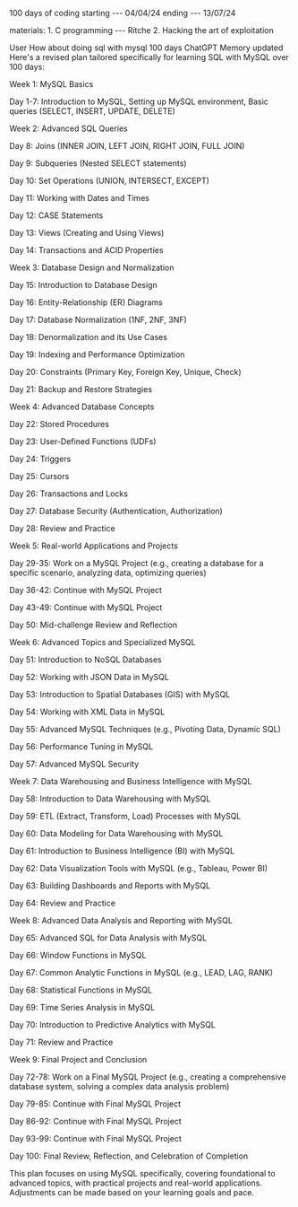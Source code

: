 100 days of coding 
starting --- 04/04/24
ending --- 13/07/24

materials:
	1. C programming --- Ritche
	2. Hacking the art of exploitation

User
How about doing sql with mysql 100 days
ChatGPT
Memory updated
Here's a revised plan tailored specifically for learning SQL with MySQL over 100 days:

Week 1: MySQL Basics

Day 1-7: Introduction to MySQL, Setting up MySQL environment, Basic queries (SELECT, INSERT, UPDATE, DELETE)

Week 2: Advanced SQL Queries

Day 8: Joins (INNER JOIN, LEFT JOIN, RIGHT JOIN, FULL JOIN)

Day 9: Subqueries (Nested SELECT statements)

Day 10: Set Operations (UNION, INTERSECT, EXCEPT)

Day 11: Working with Dates and Times

Day 12: CASE Statements

Day 13: Views (Creating and Using Views)

Day 14: Transactions and ACID Properties

Week 3: Database Design and Normalization

Day 15: Introduction to Database Design

Day 16: Entity-Relationship (ER) Diagrams

Day 17: Database Normalization (1NF, 2NF, 3NF)

Day 18: Denormalization and its Use Cases

Day 19: Indexing and Performance Optimization

Day 20: Constraints (Primary Key, Foreign Key, Unique, Check)

Day 21: Backup and Restore Strategies

Week 4: Advanced Database Concepts

Day 22: Stored Procedures

Day 23: User-Defined Functions (UDFs)

Day 24: Triggers

Day 25: Cursors

Day 26: Transactions and Locks

Day 27: Database Security (Authentication, Authorization)

Day 28: Review and Practice

Week 5: Real-world Applications and Projects

Day 29-35: Work on a MySQL Project (e.g., creating a database for a specific scenario, analyzing data, optimizing queries)

Day 36-42: Continue with MySQL Project

Day 43-49: Continue with MySQL Project

Day 50: Mid-challenge Review and Reflection

Week 6: Advanced Topics and Specialized MySQL

Day 51: Introduction to NoSQL Databases

Day 52: Working with JSON Data in MySQL

Day 53: Introduction to Spatial Databases (GIS) with MySQL

Day 54: Working with XML Data in MySQL

Day 55: Advanced MySQL Techniques (e.g., Pivoting Data, Dynamic SQL)

Day 56: Performance Tuning in MySQL

Day 57: Advanced MySQL Security

Week 7: Data Warehousing and Business Intelligence with MySQL

Day 58: Introduction to Data Warehousing with MySQL

Day 59: ETL (Extract, Transform, Load) Processes with MySQL

Day 60: Data Modeling for Data Warehousing with MySQL

Day 61: Introduction to Business Intelligence (BI) with MySQL

Day 62: Data Visualization Tools with MySQL (e.g., Tableau, Power BI)

Day 63: Building Dashboards and Reports with MySQL

Day 64: Review and Practice

Week 8: Advanced Data Analysis and Reporting with MySQL

Day 65: Advanced SQL for Data Analysis with MySQL

Day 66: Window Functions in MySQL

Day 67: Common Analytic Functions in MySQL (e.g., LEAD, LAG, RANK)

Day 68: Statistical Functions in MySQL

Day 69: Time Series Analysis in MySQL

Day 70: Introduction to Predictive Analytics with MySQL

Day 71: Review and Practice

Week 9: Final Project and Conclusion

Day 72-78: Work on a Final MySQL Project (e.g., creating a comprehensive database system, solving a complex data analysis problem)

Day 79-85: Continue with Final MySQL Project

Day 86-92: Continue with Final MySQL Project

Day 93-99: Continue with Final MySQL Project

Day 100: Final Review, Reflection, and Celebration of Completion

This plan focuses on using MySQL specifically, covering foundational to advanced topics, with practical projects and real-world applications. Adjustments can be made based on your learning goals and pace.
